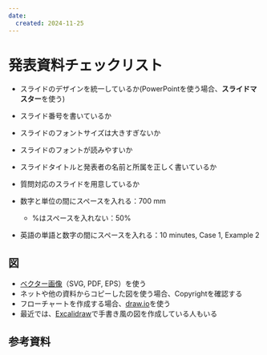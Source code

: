 ```yaml
---
date:
  created: 2024-11-25
---
```


# 発表資料チェックリスト

- スライドのデザインを統一しているか(PowerPointを使う場合、**スライドマスター**を使う)
- スライド番号を書いているか

- スライドのフォントサイズは大きすぎないか
- スライドのフォントが読みやすいか

- スライドタイトルと発表者の名前と所属を正しく書いているか
- 質問対応のスライドを用意しているか

- 数字と単位の間にスペースを入れる：700 mm
  - %はスペースを入れない：50%
- 英語の単語と数字の間にスペースを入れる：10 minutes, Case 1, Example 2


## 図

- [ベクター画像](https://ja.wikipedia.org/wiki/%E3%83%99%E3%82%AF%E3%82%BF%E3%83%BC%E7%94%BB%E5%83%8F)（SVG, PDF, EPS）を使う
- ネットや他の資料からコピーした図を使う場合、Copyrightを確認する
- フローチャートを作成する場合、[draw.io](https://www.drawio.com/)を使う
- 最近では、[Excalidraw](https://excalidraw.com/)で手書き風の図を作成している人もいる

## 参考資料

<!-- - https://www.tohoku-gakuin.ac.jp/colatelier/wp-content/uploads/2019/02/e73fbbd1ac962a1e2b4edbe066984ec2.pdf
-  -->